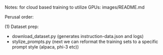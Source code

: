 Notes: for cloud based training to utilize GPUs: images/README.md

Perusal order:

(1) Dataset prep:
- download_dataset.py (generates instruction-data.json and logs)
- stylize_prompts.py  (next we can reformat the training sets to a specific prompt style (alpaca, phi-3 etc))




